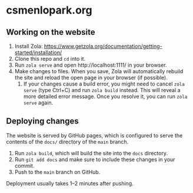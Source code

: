 # csmenlopark.org

## Working on the website

1. Install Zola: https://www.getzola.org/documentation/getting-started/installation/
2. Clone this repo and `cd` into it.
3. Run `zola serve` and open http://localhost:1111/ in your browser.
4. Make changes to files. When you save, Zola will automatically rebuild the
   site and reload the open page in your browser (if possible).
    1. If your changes cause a build error, you might need to cancel `zola
       serve` (type Ctrl+C) and run `zola build` instead. This will reveal a
       more detailed error message. Once you resolve it, you can run `zola
       serve` again.

## Deploying changes

The website is served by GitHub pages, which is configured to serve the contents of
the `docs/` directory of the `main` branch.

1. Run `zola build`, which will build the site into the `docs` directory.
2. Run `git add docs` and make sure to include these changes in your commit.
3. Push to the `main` branch on GitHub.

Deployment usually takes 1–2 minutes after pushing.